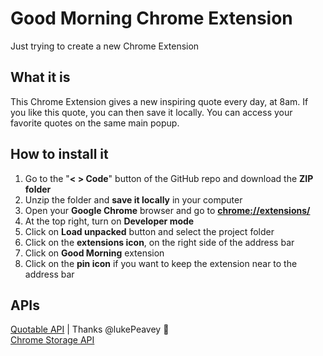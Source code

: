 # Good Morning Chrome Extension
Just trying to create a new Chrome Extension

## What it is
This Chrome Extension gives a new inspiring quote every day, at 8am. If you like this quote, you can then save it locally.
You can access your favorite quotes on the same main popup.

## How to install it
1. Go to the "**< > Code**" button of the GitHub repo and download the **ZIP folder**
2. Unzip the folder and **save it locally** in your computer
3. Open your **Google Chrome** browser and go to **[chrome://extensions/](chrome://extensions/)**
4. At the top right, turn on **Developer mode**
5. Click on **Load unpacked** button and select the project folder
6. Click on the **extensions icon**, on the right side of the address bar 
7. Click on **Good Morning** extension
8. Click on the **pin icon** if you want to keep the extension near to the address bar

## APIs
[Quotable API](https://github.com/lukePeavey/quotable ) | Thanks @lukePeavey 🙏 \
[Chrome Storage API](https://developer.chrome.com/docs/extensions/reference/api/storage) 
